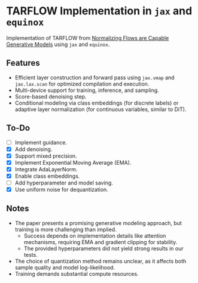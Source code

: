 # TARFLOW Implementation in `jax` and `equinox`

Implementation of TARFLOW from [Normalizing Flows are Capable Generative Models](https://arxiv.org/pdf/2412.06329) using `jax` and `equinox`.  

## Features  
- Efficient layer construction and forward pass using `jax.vmap` and `jax.lax.scan` for optimized compilation and execution.  
- Multi-device support for training, inference, and sampling.  
- Score-based denoising step.  
- Conditional modeling via class embeddings (for discrete labels) or adaptive layer normalization (for continuous variables, similar to DiT).  

## To-Do  
- [ ] Implement guidance.  
- [x] Add denoising.  
- [x] Support mixed precision.  
- [x] Implement Exponential Moving Average (EMA).  
- [x] Integrate AdaLayerNorm.  
- [x] Enable class embeddings.  
- [ ] Add hyperparameter and model saving.  
- [x] Use uniform noise for dequantization.  

## Notes  
- The paper presents a promising generative modeling approach, but training is more challenging than implied.  
  - Success depends on implementation details like attention mechanisms, requiring EMA and gradient clipping for stability.  
  - The provided hyperparameters did not yield strong results in our tests.  
- The choice of quantization method remains unclear, as it affects both sample quality and model log-likelihood.  
- Training demands substantial compute resources.  
